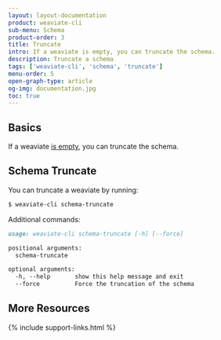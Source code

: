 ```yaml
---
layout: layout-documentation
product: weaviate-cli
sub-menu: Schema
product-order: 3
title: Truncate
intro: If a weaviate is empty, you can truncate the schema.
description: Truncate a schema
tags: ['weaviate-cli', 'schema', 'truncate']
menu-order: 5
open-graph-type: article
og-img: documentation.jpg
toc: true
---
```


## Basics

If a weaviate [is empty](../misc/empty.html), you can truncate the schema.

## Schema Truncate

You can truncate a weaviate by running:

```bash
$ weaviate-cli schema-truncate
```

Additional commands:

```markdown
usage: weaviate-cli schema-truncate [-h] [--force]

positional arguments:
  schema-truncate

optional arguments:
  -h, --help       show this help message and exit
  --force          Force the truncation of the schema
```

## More Resources

{% include support-links.html %}